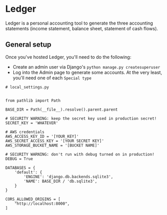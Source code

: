 # Ledger

Ledger is a personal accounting tool to generate the three accounting statements (income statement, balance sheet, statement of cash flows).

## General setup

Once you've hosted Ledger, you'll need to do the following:
* Create an admin user via Django's `python manage.py createsuperuser`
* Log into the Admin page to generate some accounts. At the very least, you'll need one of each `Special type`

```
# local_settings.py


from pathlib import Path

BASE_DIR = Path(__file__).resolve().parent.parent

# SECURITY WARNING: keep the secret key used in production secret!
SECRET_KEY = 'WHATEVER'

# AWS credentials
AWS_ACCESS_KEY_ID = '[YOUR_KEY]'
AWS_SECRET_ACCESS_KEY = '[YOUR SECRET KEY]'
AWS_STORAGE_BUCKET_NAME = '[BUCKET NAME]'

# SECURITY WARNING: don't run with debug turned on in production!
DEBUG = True

DATABASES = {
    'default': {
        'ENGINE': 'django.db.backends.sqlite3',
        'NAME': BASE_DIR / 'db.sqlite3',
    }
}

CORS_ALLOWED_ORIGINS = [
    "http://localhost:8000",
]

```



